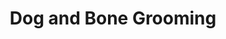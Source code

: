 ---
title: "Dog and Bone Grooming"
url: /castell-newydd-emlyn-newcastle-emlyn/dog-and-bone-grooming/
shop: Tiersalon
---